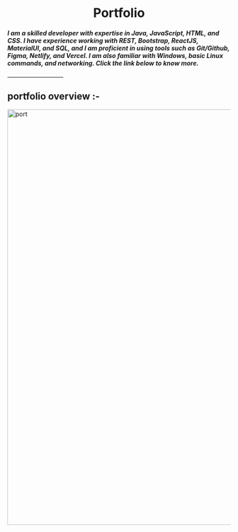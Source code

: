 <div align="center">
  <h1>Portfolio</h1>
  
</div>
<h5>I am a skilled developer with expertise in Java, JavaScript, HTML, and CSS. I have experience working with REST, Bootstrap, ReactJS, MaterialUI, and SQL, and I am proficient in using tools such as Git/Github, Figma, Netlify, and Vercel. I am also familiar with Windows, basic Linux commands, and networking. Click the link below to know more.</h5>
<hr style="width: 25%;">

<h2>portfolio overview :-</h2>
<img width="940" alt="port" src="https://github.com/manjunath-dalavaye/portfolio/assets/111382056/1f7de7c9-98d8-43ac-99a7-7f248e41486a">
